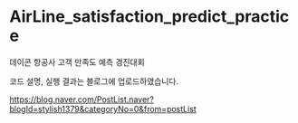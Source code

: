 # AirLine_satisfaction_predict_practice
데이콘 항공사 고객 만족도 예측 경진대회


코드 설명, 실행 결과는 블로그에 업로드하였습니다.

https://blog.naver.com/PostList.naver?blogId=stylish1379&categoryNo=0&from=postList
